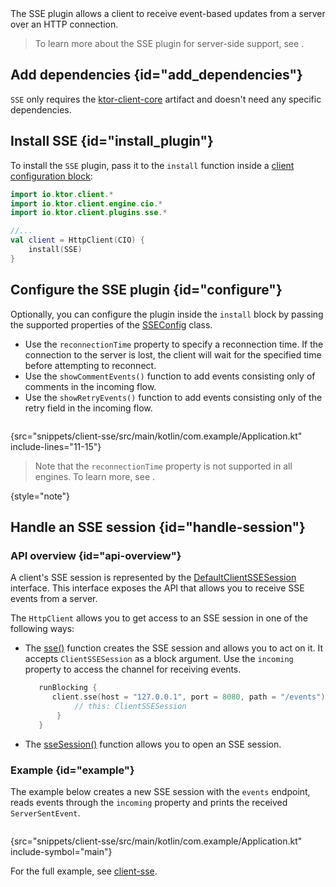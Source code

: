 [//]: # (title: Server-Sent Events)

<show-structure for="chapter" depth="2"/>

<tldr>
<var name="example_name" value="client-sse"/>
<include from="lib.topic" element-id="download_example"/>
</tldr>

<link-summary>
The SSE plugin allows a client to receive event-based updates from a server over an HTTP connection.
</link-summary>

<include from="sse_server.md" element-id="sse-description" />


> To learn more about the SSE plugin for server-side support, see [](sse_server.md).

## Add dependencies {id="add_dependencies"}
`SSE` only requires the [ktor-client-core](client-dependencies.md) artifact and doesn't need any specific dependencies.


## Install SSE {id="install_plugin"}
To install the `SSE` plugin, pass it to the `install` function inside a [client configuration block](create-client.md#configure-client):

```kotlin
import io.ktor.client.*
import io.ktor.client.engine.cio.*
import io.ktor.client.plugins.sse.*

//...
val client = HttpClient(CIO) {
    install(SSE)
}
```

## Configure the SSE plugin {id="configure"}

[//]: # (TODO: Add link for SSEConfig)
Optionally, you can configure the plugin inside the `install` block by passing the supported properties of the [SSEConfig]() class.
* Use the `reconnectionTime` property to specify a reconnection time.  If the connection to the server is lost, the client will wait for the specified time before attempting to reconnect.
* Use the `showCommentEvents()` function to add events consisting only of comments in the incoming flow.
* Use the `showRetryEvents()` function to add events consisting only of the retry field in the incoming flow.

```kotlin
```
{src="snippets/client-sse/src/main/kotlin/com.example/Application.kt" include-lines="11-15"}

> Note that the `reconnectionTime` property is not supported in all engines.
> To learn more, see [](http-client_engines.md#configure).
>
{style="note"}

## Handle an SSE session {id="handle-session"}
### API overview {id="api-overview"}

[//]: # (TODO: Add API links)

A client's SSE session is represented by the [DefaultClientSSESession]() interface.
This interface exposes the API that allows you to receive SSE events from a server.

The `HttpClient` allows you to get access to an SSE session in one of the following ways:


* The [sse()]() function creates the SSE session and allows you to act on it. It accepts `ClientSSESession` as a block argument.
  Use the `incoming` property to access the channel for receiving events.

  ```kotlin
     runBlocking {
        client.sse(host = "127.0.0.1", port = 8080, path = "/events") {
             // this: ClientSSESession
         }
     }
  ```
  
* The [sseSession()]() function allows you to open an SSE session.


### Example {id="example"}

The example below creates a new SSE session with the `events` endpoint,
reads events through the `incoming` property and prints the received `ServerSentEvent`.

```kotlin
```
{src="snippets/client-sse/src/main/kotlin/com.example/Application.kt" include-symbol="main"}


For the full example, see [client-sse](https://github.com/ktorio/ktor-documentation/tree/%ktor_version%/codeSnippets/snippets/client-sse).

